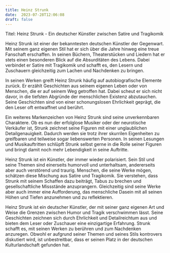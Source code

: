 ```yaml
---
title: Heinz Strunk
date:  2023-07-28T12:06:08
draft: false
---
```


Titel: Heinz Strunk - Ein deutscher Künstler zwischen Satire und Tragikomik

Heinz Strunk ist einer der bekanntesten deutschen Künstler der Gegenwart. Mit seinem ganz eigenen Stil hat er sich über die Jahre hinweg eine treue Fanschaft erschaffen. In seinen Büchern, Theaterstücken und Liedern hat er stets einen besonderen Blick auf die Absurditäten des Lebens. Dabei verbindet er Satire mit Tragikomik und schafft es, den Lesern und Zuschauern gleichzeitig zum Lachen und Nachdenken zu bringen.

In seinen Werken greift Heinz Strunk häufig auf autobiografische Elemente zurück. Er erzählt Geschichten aus seinem eigenen Leben oder von Menschen, die er auf seinem Weg getroffen hat. Dabei scheut er sich nicht davor, in die tiefsten Abgründe der menschlichen Existenz abzutauchen. Seine Geschichten sind von einer schonungslosen Ehrlichkeit geprägt, die den Leser oft entwaffnet und berührt.

Ein weiteres Markenzeichen von Heinz Strunk sind seine unverkennbaren Charaktere. Ob es nun der erfolglose Musiker oder der neurotische Verkäufer ist, Strunk zeichnet seine Figuren mit einer unglaublichen Detailgenauigkeit. Dadurch werden sie trotz ihrer skurrilen Eigenheiten zu greifbaren und teilweise sogar liebenswerten Personen. In seinen Lesungen und Musikauftritten schlüpft Strunk selbst gerne in die Rolle seiner Figuren und bringt damit noch mehr Lebendigkeit in seine Auftritte.

Heinz Strunk ist ein Künstler, der immer wieder polarisiert. Sein Stil und seine Themen sind einerseits humorvoll und unterhaltsam, andererseits aber auch verstörend und traurig. Menschen, die seine Werke mögen, schätzen diese Mischung aus Satire und Tragikomik. Sie verstehen, dass Strunk mit seinem Schaffen dazu beiträgt, Tabus zu brechen und gesellschaftliche Missstände anzuprangern. Gleichzeitig sind seine Werke aber auch immer eine Aufforderung, das menschliche Dasein mit all seinen Höhen und Tiefen anzunehmen und zu reflektieren.

Heinz Strunk ist ein deutscher Künstler, der mit seiner ganz eigenen Art und Weise die Grenzen zwischen Humor und Tragik verschwimmen lässt. Seine Geschichten zeichnen sich durch Ehrlichkeit und Detailreichtum aus und bieten dem Leser oder Zuschauer eine einzigartige Erfahrung. Strunk schafft es, mit seinen Werken zu berühren und zum Nachdenken anzuregen. Obwohl er aufgrund seiner Themen und seines Stils kontrovers diskutiert wird, ist unbestreitbar, dass er seinen Platz in der deutschen Kulturlandschaft gefunden hat.